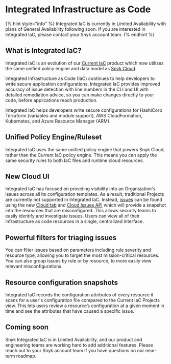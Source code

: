 # Integrated Infrastructure as Code

{% hint style="info" %}
Integrated IaC is currently in Limited Availability with plans of General Availability following soon. If you are interested in Integrated IaC, please contact your Snyk account team.
{% endhint %}

## **What is Integrated IaC?**&#x20;

Integrated IaC is an evolution of our [Current IaC](../) product which now utilizes the same unified policy engine and data model as [Snyk Cloud](../../snyk-cloud/).

Integrated Infrastructure as Code (IaC) continues to help developers to write secure application configurations. Integrated IaC provides improved accuracy of issue detection with line numbers in the CLI and UI with detailed remediation advice, so you can make changes directly to your code, before applications reach production.

Integrated IaC helps developers write secure configurations for HashiCorp Terraform (variables and module support), AWS CloudFormation, Kubernetes, and Azure Resource Manager (ARM).&#x20;

## Unified Policy Engine/Ruleset

&#x20;Integrated IaC uses the same unified policy engine that powers Snyk Cloud, rather than the Current IaC policy engine. This means you can apply the same security rules to both IaC files and runtime cloud resources.&#x20;

## New Cloud UI

Integrated IaC has focused on providing visibility into an Organization's issues across all its configuration templates. As a result, traditional Projects are currently not supported in Integrated IaC. Instead, [issues](https://docs.snyk.io/products/snyk-cloud/snyk-cloud-issues) can be found using the new [Cloud tab](https://docs.snyk.io/products/snyk-cloud/snyk-cloud-issues/view-cloud-issues-in-the-snyk-web-ui) and [Cloud Issues API](https://docs.snyk.io/products/snyk-cloud/snyk-cloud-issues/view-cloud-issues-in-the-api) which will provide a snapshot into the resources that are misconfigured. This allows security teams to easily identify and investigate issues. Users can view all of their infrastructure as code resources in a single, centralized interface.&#x20;

## Powerful filters for triaging issues

You can filter issues based on parameters including rule severity and resource type, allowing you to target the most mission-critical resources. You can also group issues by rule or by resource, to more easily view relevant misconfigurations.&#x20;

## Resource configuration snapshots

Integrated IaC records the configuration attributes of every resource it scans for a user's configuration file compared to the Current IaC Projects view. This lets users review a resource’s configuration at a given moment in time and see the attributes that have caused a specific issue.

## Coming soon&#x20;

Snyk Integrated IaC is in Limited Availability, and our product and engineering teams are working hard to add additional features. Please reach out to your Snyk account team if you have questions on our near-term roadmap.

